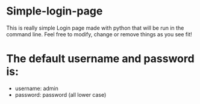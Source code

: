 # Simple-login-page
This is really simple Login page made with python that will be run in the command line. Feel free to modify, change or remove things as you see fit!

# The default username and password is:

* username: admin 
* password: password
(all lower case)
